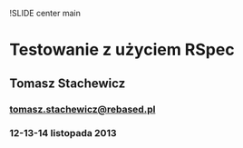 !SLIDE center main

# Testowanie z użyciem RSpec #
## Tomasz Stachewicz ##

### tomasz.stachewicz@rebased.pl ###
### 12-13-14 listopada 2013 ###
